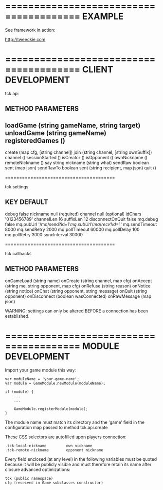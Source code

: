 =======================================
EXAMPLE
=======================================

See framework in action:

http://tweeckie.com

=======================================
CLIENT DEVELOPMENT
=======================================

tck.api

METHOD                  PARAMETERS
---------------------------------------
loadGame                (string gameName, string target)
unloadGame              (string gameName)
registeredGames         ()
---------------------------------------
create                  (map cfg, [string channel])
join                    (string channel, [string ownSuffix])
channel                 ()
sessionStarted          ()
isCreator               ()
isOpponent              ()
ownNickname             ()
remoteNickname          ()
say                     string nickname (string what)
sendRaw                 boolean sent (map json)
sendRawTo               boolean sent (string recipient, map json)
quit                    ()

=======================================

tck.settings

KEY                     DEFAULT
---------------------------------------
debug                   false
nickname                null (required)
channel                 null (optional)
idChars                 '0123456789'
channelLen              16
suffixLen               12
disconnectOnQuit        false
mq.debug                false
mq.pubUrl               '/mq/send?id=$1'
mq.subUrl               '/mq/recv?id=$1'
mq.sendTimeout          8000
mq.sendRetry            2000
mq.pollTimeout          60000
mq.pollDelay            100
mq.pollRetry            3000
syncInterval            30000

=======================================

tck.callbacks

METHOD                  PARAMETERS
---------------------------------------
onGameLoad              (string name)
onCreate                (string channel, map cfg)
onAccept                (string me, string opponent, map cfg)
onRefuse                (string reason)
onNotice                (string notice)
onChat                  (string opponent, string message)
onQuit                  (string opponent)
onDisconnect            (boolean wasConnected)
onRawMessage            (map json)

WARNING: settings can only be altered BEFORE a connection
has been established.

=======================================
MODULE DEVELOPMENT
=======================================

Import your game module this way:

    var moduleName = 'your-game-name';
    var module = GameModule.newModule(moduleName);

    if (module) {
        ...
        ...

        GameModule.registerModule(module);
    }

The module name must match its directory and the 'game' field
in the configuration map passed to method tck.api.create

These CSS selectors are autofilled upon players connection:

    .tck-local-nickname         own nickname
    .tck-remote-nickname        opponent nickname

Every field enclosed (at any level) in the following variables
must be quoted because it will be publicly visible and must therefore
retain its name after closure advanced optimizations:

    tck (public namespace)
    cfg (received in Game subclasses constructor)

